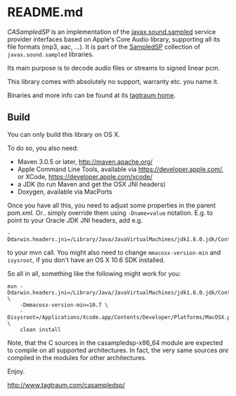 README.md
==========

*CASampledSP* is an implementation of the
[javax.sound.sampled](http://docs.oracle.com/javase/8/docs/api/javax/sound/sampled/spi/package-summary.html)
service provider interfaces based on Apple's Core Audio library, supporting all its file formats (mp3, aac, ...).
It is part of the [SampledSP](http://www.tagtraum.com/sampledsp.html) collection of `javax.sound.sampled`
libraries.

Its main purpose is to decode audio files or streams to signed linear pcm.

This library comes with absolutely no support, warranty etc. you name it.

Binaries and more info can be found at its [tagtraum home](http://www.tagtraum.com/casampledsp/).


Build
-----

You can only build this library on OS X.

To do so, you also need:

- Maven 3.0.5 or later, http://maven.apache.org/
- Apple Command Line Tools, available via https://developer.apple.com/,
  or XCode, https://developer.apple.com/xcode/
- a JDK (to run Maven and get the OSX JNI headers)
- Doxygen, available via MacPorts

Once you have all this, you need to adjust some properties in the parent pom.xml.
Or.. simply override them using `-Dname=value` notation. E.g. to point to your
Oracle JDK JNI headers, add e.g.

    -Ddarwin.headers.jni=/Library/Java/JavaVirtualMachines/jdk1.8.0.jdk/Contents/Home/include/

to your mvn call. You might also need to change `mmacosx-version-min` and `isysroot`, if you
don't have an OS X 10.6 SDK installed.

So all in all, something like the following might work for you:

    mvn -Ddarwin.headers.jni=/Library/Java/JavaVirtualMachines/jdk1.8.0.jdk/Contents/Home/include/ \
        -Dmmacosx-version-min=10.7 \
        -Disysroot=/Applications/Xcode.app/Contents/Developer/Platforms/MacOSX.platform/Developer/SDKs/MacOSX.sdk/ \
        clean install

Note, that the C sources in the casampledsp-x86_64 module are expected to compile on
all supported architectures. In fact, the very same sources *are* compiled in the modules
for other architectures.

Enjoy.

http://www.tagtraum.com/casampledsp/
